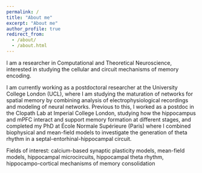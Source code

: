 ```yaml
---
permalink: /
title: "About me"
excerpt: "About me"
author_profile: true
redirect_from: 
  - /about/
  - /about.html
---
```


I am a researcher in Computational and Theoretical Neuroscience, interested in studying the cellular and circuit mechanisms of memory encoding. 

I am currently working as a postdoctoral researcher at the University College London (UCL), where I am studying the maturation of networks for spatial memory by combining analysis of electrophysiological recordings and modeling of neural networks. Previous to this, I worked as a postdoc in the Clopath Lab at Imperial College London, studying how the hippocampus and mPFC interact and support memory formation at different stages, and completed my PhD at École Normale Supérieure (Paris) where I combined biophysical and mean-field models to investigate the generation of theta rhythm in a septal-entorhinal-hippocampal circuit.


Fields of interest: calcium-based synaptic plasticity models, mean-field models, hippocampal microcircuits, hippocampal theta rhythm, hippocampo-cortical mechanisms of memory consolidation
